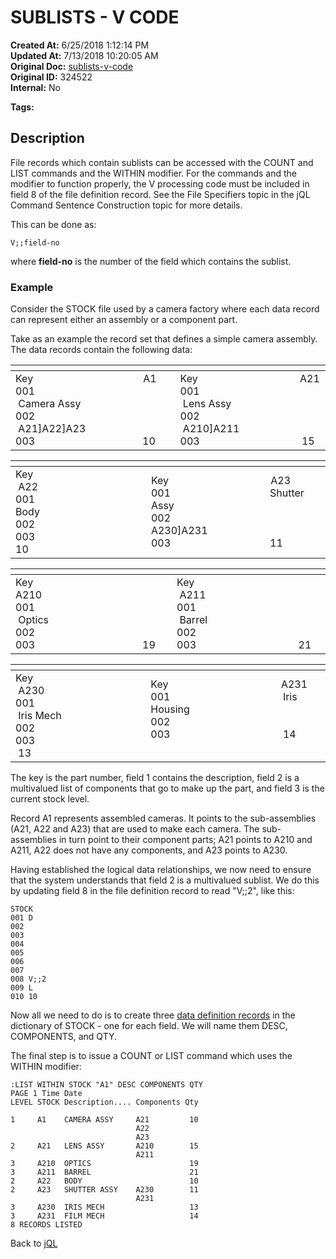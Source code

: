 # SUBLISTS - V CODE

**Created At:** 6/25/2018 1:12:14 PM  
**Updated At:** 7/13/2018 10:20:05 AM  
**Original Doc:** [sublists-v-code](https://docs.jbase.com/46350-jql/sublists-v-code)  
**Original ID:** 324522  
**Internal:** No  

**Tags:**
<badge text='sublist' vertical='middle' />
<badge text='file' vertical='middle' />
<badge text='data definition' vertical='middle' />

## Description

File records which contain sublists can be accessed with the COUNT and LIST commands and the WITHIN modifier. For the commands and the modifier to function properly, the V processing code must be included in field 8 of the file definition record. See the File Specifiers topic in the jQL Command Sentence Construction topic for more details.

This can be done as:

```
V;;field-no
```

where **field-no** is the number of the field which contains the sublist.

### Example

Consider the STOCK file used by a camera factory where each data record can represent either an assembly or a component part.

Take as an example the record set that defines a simple camera assembly. The data records contain the following data:


| <!----> | <!----> |
| --- | --- |
| Key                                         A1<br>001                                        Camera Assy<br>002                                        A21]A22]A23<br>003                                        10  | Key                                      A21<br>001                                      Lens Assy<br>002                                      A210]A211<br>003                                      15  |

| <!----> | <!----> |
| --- | --- |
| Key                                        A22<br>001                                       Body<br>002                                      <br>003                                       10 | Key                                      A23<br>001                                     Shutter Assy      <br>002                                     A230]A231  <br>003                                     11 |

| <!----> | <!----> |
| --- | --- |
| Key                                         A210<br>001                                        Optics<br>002                                        <br>003                                        19 | Key                                      A211<br>001                                      Barrel<br>002<br>003                                      21 |

| <!----> | <!----> |
| --- | --- |
| Key                                        A230<br>001                                        Iris Mech<br>002<br>003                                        13 | Key                                          A231<br>001                                          Iris Housing<br>002      <br>003                                          14                                 |

The key is the part number, field 1 contains the description, field 2 is a multivalued list of components that go to make up the part, and field 3 is the current stock level.

Record A1 represents assembled cameras. It points to the sub-assemblies (A21, A22 and A23) that are used to make each camera. The sub-assemblies in turn point to their component parts; A21 points to A210 and A211, A22 does not have any components, and A23 points to A230.

Having established the logical data relationships, we now need to ensure that the system understands that field 2 is a multivalued sublist. We do this by updating field 8 in the file definition record to read "V;;2",
like this:

```
STOCK
001 D
002
003
004
005
006
007
008 V;;2
009 L
010 10
```

Now all we need to do is to create three [data definition records](./../data-definition-records---dictionary-structure) in the dictionary of STOCK - one for each field. We will name them DESC, COMPONENTS, and QTY.

The final step is to issue a COUNT or LIST command which uses the WITHIN modifier:

```
:LIST WITHIN STOCK "A1" DESC COMPONENTS QTY
PAGE 1 Time Date
LEVEL STOCK Description.... Components Qty

1     A1    CAMERA ASSY     A21         10
                            A22
                            A23
2     A21   LENS ASSY       A210        15
                            A211
3     A210  OPTICS                      19
3     A211  BARREL                      21
2     A22   BODY                        10
2     A23   SHUTTER ASSY    A230        11
                            A231
3     A230  IRIS MECH                   13
3     A231  FILM MECH                   14
8 RECORDS LISTED
```

Back to [jQL](jbase-query-language-jql-)
